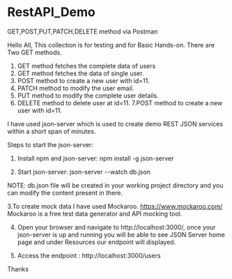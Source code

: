 # RestAPI_Demo
GET,POST,PUT,PATCH,DELETE method via Postman

Hello All,
This collection is for testing and for Basic Hands-on.
There are Two GET methods.
1. GET method fetches the complete data of users
2. GET method fetches the data of single user.
3. POST method to create a new user with id=11.
4. PATCH method to modify the user email.
5. PUT method to modify the complete user details.
6. DELETE method to delete user at id=11.
7.POST method to create a new user with id=11.

I have used json-server which is used to create demo REST JSON services within a short span of minutes.

Steps to start the json-server:
1. Install npm and json-server:
npm install -g json-server

2. Start json-server:
json-server --watch db.json

NOTE:
db.json file will be created in your working project directory and you can modify the content present in there.

3.To create mock data I have used Mockaroo.
https://www.mockaroo.com/
Mockaroo is a free test data generator and API mocking tool.

4. Open your browser and navigate to http://localhost:3000/, once your json-server is up and running you will be able to see JSON Server home page 
and under Resources our endpoint will displayed.

5. Access the endpoint : http://localhost:3000/users

Thanks
